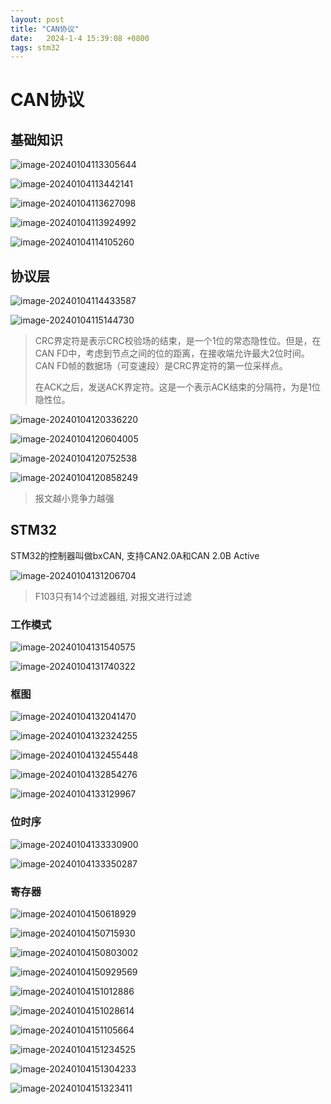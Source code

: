 ```yaml
---
layout: post
title: "CAN协议" 
date:   2024-1-4 15:39:08 +0800
tags: stm32
---
```


# CAN协议

## 基础知识

![image-20240104113305644](https://picture-01-1316374204.cos.ap-beijing.myqcloud.com/image/202401041133771.png)

![image-20240104113442141](https://picture-01-1316374204.cos.ap-beijing.myqcloud.com/image/202401041134197.png)

![image-20240104113627098](https://picture-01-1316374204.cos.ap-beijing.myqcloud.com/image/202401041136148.png)

![image-20240104113924992](https://picture-01-1316374204.cos.ap-beijing.myqcloud.com/image/202401041139053.png)

![image-20240104114105260](https://picture-01-1316374204.cos.ap-beijing.myqcloud.com/image/202401041141317.png)

## 协议层

![image-20240104114433587](https://picture-01-1316374204.cos.ap-beijing.myqcloud.com/image/202401041144637.png)

![image-20240104115144730](https://picture-01-1316374204.cos.ap-beijing.myqcloud.com/image/202401041151803.png)

> CRC界定符是表示CRC校验场的结束，是一个1位的常态隐性位。但是，在CAN FD中，考虑到节点之间的位的距离，在接收端允许最大2位时间。CAN FD帧的数据场（可变速段）是CRC界定符的第一位采样点。
>
> 在ACK之后，发送ACK界定符。这是一个表示ACK结束的分隔符，为是1位隐性位。

![image-20240104120336220](https://picture-01-1316374204.cos.ap-beijing.myqcloud.com/image/202401041203277.png)

![image-20240104120604005](https://picture-01-1316374204.cos.ap-beijing.myqcloud.com/image/202401041206074.png)

![image-20240104120752538](https://picture-01-1316374204.cos.ap-beijing.myqcloud.com/image/202401041207605.png)

![image-20240104120858249](https://picture-01-1316374204.cos.ap-beijing.myqcloud.com/image/202401041208301.png)

> 报文越小竞争力越强

## STM32

STM32的控制器叫做bxCAN, 支持CAN2.0A和CAN 2.0B Active

![image-20240104131206704](https://picture-01-1316374204.cos.ap-beijing.myqcloud.com/image/202401041312755.png)

> F103只有14个过滤器组, 对报文进行过滤

### 工作模式

![image-20240104131540575](https://picture-01-1316374204.cos.ap-beijing.myqcloud.com/image/202401041315629.png)

![image-20240104131740322](https://picture-01-1316374204.cos.ap-beijing.myqcloud.com/image/202401041317380.png)

### 框图

![image-20240104132041470](https://picture-01-1316374204.cos.ap-beijing.myqcloud.com/image/202401041320548.png)

![image-20240104132324255](https://picture-01-1316374204.cos.ap-beijing.myqcloud.com/image/202401041323322.png)

![image-20240104132455448](https://picture-01-1316374204.cos.ap-beijing.myqcloud.com/image/202401041324503.png)

![image-20240104132854276](https://picture-01-1316374204.cos.ap-beijing.myqcloud.com/image/202401041328347.png)

![image-20240104133129967](https://picture-01-1316374204.cos.ap-beijing.myqcloud.com/image/202401041331033.png)

### 位时序

![image-20240104133330900](https://picture-01-1316374204.cos.ap-beijing.myqcloud.com/image/202401041333956.png)

![image-20240104133350287](https://picture-01-1316374204.cos.ap-beijing.myqcloud.com/image/202401041333320.png)

### 寄存器

![image-20240104150618929](https://picture-01-1316374204.cos.ap-beijing.myqcloud.com/image/202401041506985.png)

![image-20240104150715930](https://picture-01-1316374204.cos.ap-beijing.myqcloud.com/image/202401041507985.png)

![image-20240104150803002](https://picture-01-1316374204.cos.ap-beijing.myqcloud.com/image/202401041508058.png)

![image-20240104150929569](https://picture-01-1316374204.cos.ap-beijing.myqcloud.com/image/202401041509627.png)

![image-20240104151012886](https://picture-01-1316374204.cos.ap-beijing.myqcloud.com/image/202401041510936.png)

![image-20240104151028614](https://picture-01-1316374204.cos.ap-beijing.myqcloud.com/image/202401041510659.png)

![image-20240104151105664](https://picture-01-1316374204.cos.ap-beijing.myqcloud.com/image/202401041511717.png)

![image-20240104151234525](https://picture-01-1316374204.cos.ap-beijing.myqcloud.com/image/202401041512591.png)

![image-20240104151304233](https://picture-01-1316374204.cos.ap-beijing.myqcloud.com/image/202401041513296.png)

![image-20240104151323411](https://picture-01-1316374204.cos.ap-beijing.myqcloud.com/image/202401041513472.png)





